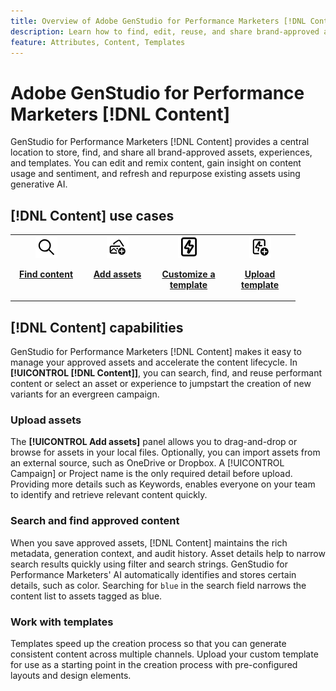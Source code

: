 ```yaml
---
title: Overview of Adobe GenStudio for Performance Marketers [!DNL Content]
description: Learn how to find, edit, reuse, and share brand-approved assets in one, intuitive portal.
feature: Attributes, Content, Templates
---
```


# Adobe GenStudio for Performance Marketers [!DNL Content]

GenStudio for Performance Marketers [!DNL Content] provides a central location to store, find, and share all brand-approved assets, experiences, and templates. You can edit and remix content, gain insight on content usage and sentiment, and refresh and repurpose existing assets using generative AI.

## [!DNL Content] use cases

<table style="table-layout:fixed">
<tr style="border: 0;">
   <td align="center" valign="top" width="100">
      <a href="../content/manage-assets.md#search">
         <img alt="magnifier" src="../../assets/icons/icon-search-35.svg" width="35">
      </a>
      <p>
         <a href="../content/manage-assets.md#search">
         <strong>Find content</strong>
         </a>
      </p>
   </td>
   <td align="center" valign="top" width="100">
      <a href="../content/manage-assets.md">
         <img alt="images with plus sign" src="../../assets/icons/icon-addContent-35.svg" width="35">
      </a>
      <p>
         <a href="../content/manage-assets.md">
         <strong>Add assets</strong>
         </a>
      </p>
   </td>
   <td align="center" valign="top" width="100">
      <a href="../content/customize-template.md">
         <img alt="lightening bolt on asset" src="../../assets/icons/icon-template-35.svg" width="35">
      </a>
      <p>
         <a href="../content/customize-template.md">
         <strong>Customize a template</strong>
         </a>
      </p>
   </td>
   <td align="center" valign="top" width="100">
      <a href="../content/use-templates.md">
         <img alt="lightening bolt on asset with plus sign" src="../../assets/icons/icon-addTemplate-35.svg" width="35">
      </a>
      <p>
         <a href="../content/use-templates.md#upload-a-template">
         <strong>Upload template</strong>
         </a>
      </p>
   </td>
</tr>
</table>

## [!DNL Content] capabilities

GenStudio for Performance Marketers [!DNL Content] makes it easy to manage your approved assets and accelerate the content lifecycle. In **[!UICONTROL [!DNL Content]]**, you can search, find, and reuse performant content or select an asset or experience to jumpstart the creation of new variants for an evergreen campaign.

### Upload assets

The **[!UICONTROL Add assets]** panel allows you to drag-and-drop or browse for assets in your local files. Optionally, you can import assets from an external source, such as OneDrive or Dropbox. A [!UICONTROL Campaign] or Project name is the only required detail before upload. Providing more details such as Keywords, enables everyone on your team to identify and retrieve relevant content quickly.

### Search and find approved content

When you save approved assets, [!DNL Content] maintains the rich metadata, generation context, and audit history. Asset details help to narrow search results quickly using filter and search strings. GenStudio for Performance Marketers' AI automatically identifies and stores certain details, such as color. Searching for `blue` in the search field narrows the content list to assets tagged as blue.

### Work with templates

Templates speed up the creation process so that you can generate consistent content across multiple channels. Upload your custom template for use as a starting point in the creation process with pre-configured layouts and design elements.
